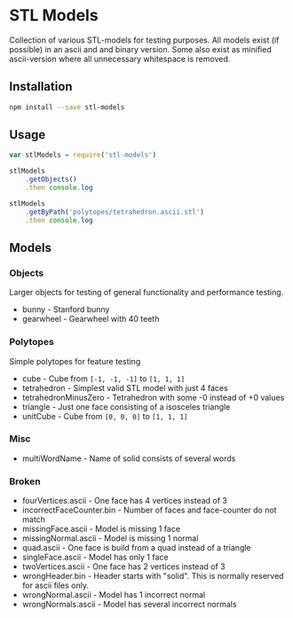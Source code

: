 # STL Models

Collection of various STL-models for testing purposes.
All models exist (if possible) in an ascii and and binary version.
Some also exist as minified ascii-version where all unnecessary whitespace is removed.


## Installation

```sh
npm install --save stl-models
```


## Usage

```js
var stlModels = require('stl-models')

stlModels
	.getObjects()
	.then console.log

stlModels
	.getByPath('polytopes/tetrahedron.ascii.stl')
	.then console.log
```


## Models

### Objects

Larger objects for testing of general functionality and performance testing.

- bunny - Stanford bunny
- gearwheel - Gearwheel with 40 teeth


### Polytopes

Simple polytopes for feature testing

- cube - Cube from `[-1, -1, -1]` to `[1, 1, 1]`
- tetrahedron - Simplest valid STL model with just 4 faces
- tetrahedronMinusZero - Tetrahedron with some -0 instead of +0 values
- triangle - Just one face consisting of a isosceles triangle
- unitCube - Cube from `[0, 0, 0]` to `[1, 1, 1]`


### Misc

- multiWordName - Name of solid consists of several words


### Broken

- fourVertices.ascii - One face has 4 vertices instead of 3
- incorrectFaceCounter.bin - Number of faces and face-counter do not match
- missingFace.ascii - Model is missing 1 face
- missingNormal.ascii - Model is missing 1 normal
- quad.ascii - One face is build from a quad instead of a triangle
- singleFace.ascii - Model has only 1 face
- twoVertices.ascii - One face has 2 vertices instead of 3
- wrongHeader.bin - Header starts with "solid". This is normally reserved for ascii files only.
- wrongNormal.ascii - Model has 1 incorrect normal
- wrongNormals.ascii - Model has several incorrect normals

